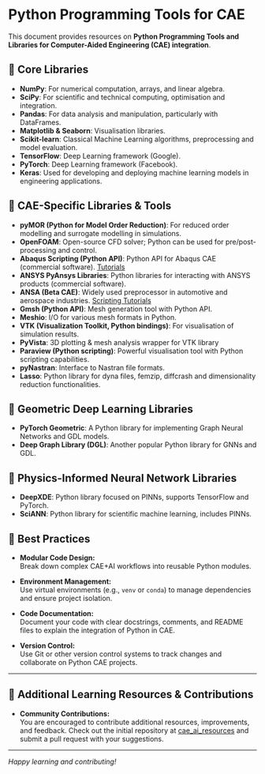 # Python Programming Tools for CAE

This document provides resources on **Python Programming Tools and Libraries for Computer-Aided Engineering (CAE) integration**.

## 📌 Core Libraries

* **NumPy**: For numerical computation, arrays, and linear algebra.
* **SciPy**: For scientific and technical computing, optimisation and integration.
* **Pandas**: For data analysis and manipulation, particularly with DataFrames.
* **Matplotlib & Seaborn**: Visualisation libraries.
* **Scikit-learn**: Classical Machine Learning algorithms, preprocessing and model evaluation.
* **TensorFlow**: Deep Learning framework (Google).
* **PyTorch**: Deep Learning framework (Facebook).
* **Keras**: Used for developing and deploying machine learning models in engineering applications.

## 📌 CAE-Specific Libraries & Tools

* **pyMOR (Python for Model Order Reduction)**: For reduced order modelling and surrogate modelling in simulations.
* **OpenFOAM**: Open-source CFD solver; Python can be used for pre/post-processing and control.
* **Abaqus Scripting (Python API)**: Python API for Abaqus CAE (commercial software). [Tutorials](https://www.youtube.com/playlist?list=PL8JBtohft2fuXL6zj1ZETOTBtM8ydfMd6)
* **ANSYS PyAnsys Libraries**: Python libraries for interacting with ANSYS products (commercial software).
* **ANSA (Beta CAE)**: Widely used preprocessor in automotive and aerospace industries. [Scripting Tutorials](https://www.youtube.com/@Beta-caeGr/search?query=Scripting)
* **Gmsh (Python API)**: Mesh generation tool with Python API.
* **Meshio**: I/O for various mesh formats in Python.
* **VTK (Visualization Toolkit, Python bindings)**: For visualisation of simulation results.
* **PyVista**: 3D plotting & mesh analysis wrapper for VTK library
* **Paraview (Python scripting)**: Powerful visualisation tool with Python scripting capabilities.
* **pyNastran**: Interface to Nastran file formats.
* **Lasso**: Python library for dyna files, femzip, diffcrash and dimensionality reduction functionalities.

## 📌 Geometric Deep Learning Libraries

* **PyTorch Geometric**: A Python library for implementing Graph Neural Networks and GDL models.
* **Deep Graph Library (DGL)**: Another popular Python library for GNNs and GDL.

## 📌 Physics-Informed Neural Network Libraries

* **DeepXDE**: Python library focused on PINNs, supports TensorFlow and PyTorch.
* **SciANN**: Python library for scientific machine learning, includes PINNs.

## 📌 Best Practices

- **Modular Code Design:**  
  Break down complex CAE+AI workflows into reusable Python modules.
  
- **Environment Management:**  
  Use virtual environments (e.g., `venv` or `conda`) to manage dependencies and ensure project isolation.
  
- **Code Documentation:**  
  Document your code with clear docstrings, comments, and README files to explain the integration of Python in CAE.
  
- **Version Control:**  
  Use Git or other version control systems to track changes and collaborate on Python CAE projects.

---

## 📌 Additional Learning Resources & Contributions

- **Community Contributions:**  
  You are encouraged to contribute additional resources, improvements, and feedback. Check out the initial repository at [cae_ai_resources](https://github.com/RevanKumarD/cae_ai_resources) and submit a pull request with your suggestions.

---

*Happy learning and contributing!*

